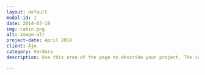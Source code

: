 ```yaml
---
layout: default
modal-id: 1
date: 2014-07-18
img: cabin.png
alt: image-alt
project-date: April 2014
client: Ájo
category: Verdura
description: Use this area of the page to describe your project. The icon above is part of a free icon set by <a href="https://sellfy.com/p/8Q9P/jV3VZ/">Flat Icons</a>. On their website, you can download their free set with 16 icons, or you can purchase the entire set with 146 icons for only $12!

---
```

